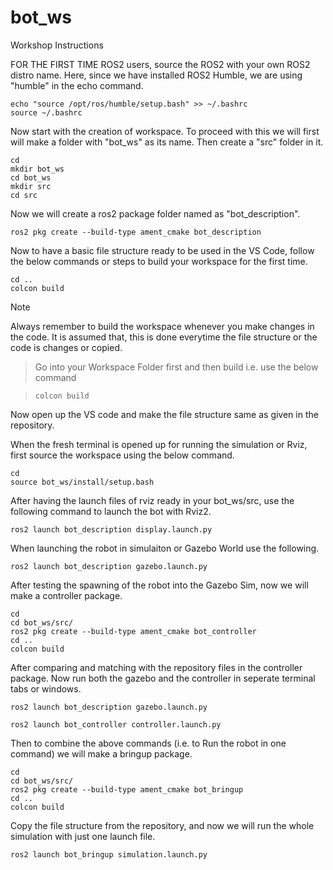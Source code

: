 # bot_ws
Workshop Instructions

FOR THE FIRST TIME ROS2 users, source the ROS2 with your own ROS2 distro name. Here, since we have installed ROS2 Humble, we are using "humble" in the echo command.

```
echo "source /opt/ros/humble/setup.bash" >> ~/.bashrc
source ~/.bashrc
```


Now start with the creation of workspace. To proceed with this we will first will make a folder with "bot_ws" as its name. Then create a "src" folder in it.

```
cd
mkdir bot_ws
cd bot_ws
mkdir src
cd src
```

Now we will create a ros2 package folder named as "bot_description".

```
ros2 pkg create --build-type ament_cmake bot_description
```

Now to have a basic file structure ready to be used in the VS Code, follow the below commands or steps to build your workspace for the first time.

```
cd ..
colcon build
```
> [!NOTE]
> Always remember to build the workspace whenever you make changes in the code. It is assumed that, this is done everytime the file structure or the code is changes or copied.

> Go into your Workspace Folder first and then build i.e. use the below command 

> ```
> colcon build
> ```

Now open up the VS code and make the file structure same as given in the repository.

When the fresh terminal is opened up for running the simulation or Rviz, first source the workspace using the below command.

```
cd
source bot_ws/install/setup.bash
```

After having the launch files of rviz ready in your bot_ws/src, use the following command to launch the bot with Rviz2.

```
ros2 launch bot_description display.launch.py
```

When launching the robot in simulaiton or Gazebo World use the following.

```
ros2 launch bot_description gazebo.launch.py
```

After testing the spawning of the robot into the Gazebo Sim, now we will make a controller package.

```
cd
cd bot_ws/src/
ros2 pkg create --build-type ament_cmake bot_controller
cd ..
colcon build
```

After comparing and matching with the repository files in the controller package. Now run both the gazebo and the controller in seperate terminal tabs or windows.
```
ros2 launch bot_description gazebo.launch.py
```
```
ros2 launch bot_controller controller.launch.py
```

Then to combine the above commands (i.e. to Run the robot in one command) we will make a bringup package.

```
cd
cd bot_ws/src/
ros2 pkg create --build-type ament_cmake bot_bringup
cd ..
colcon build
```

Copy the file structure from the repository, and now we will run the whole simulation with just one launch file.
```
ros2 launch bot_bringup simulation.launch.py
```

